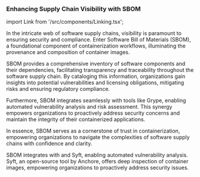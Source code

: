 ### Enhancing Supply Chain Visibility with SBOM 
import Link from '/src/components/Linking.tsx';


In the intricate web of software supply chains, visibility is paramount to ensuring security and compliance. Enter Software Bill of Materials (SBOM), a foundational component of containerization workflows, illuminating the provenance and composition of container images. 

SBOM provides a comprehensive inventory of software components and their dependencies, facilitating transparency and traceability throughout the software supply chain. By cataloging this information, organizations gain insights into potential vulnerabilities and licensing obligations, mitigating risks and ensuring regulatory compliance. 

Furthermore, SBOM integrates seamlessly with tools like Grype, enabling automated vulnerability analysis and risk assessment. This synergy empowers organizations to proactively address security concerns and maintain the integrity of their containerized applications. 

In essence, SBOM serves as a cornerstone of trust in containerization, empowering organizations to navigate the complexities of software supply chains with confidence and clarity. 

SBOM integrates with <Link/> and Syft, enabling automated vulnerability analysis. Syft, an open-source tool by Anchore, offers deep inspection of container images, empowering organizations to proactively address security issues.